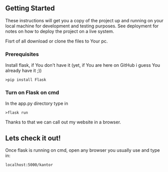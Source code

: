 

## Getting Started

These instructions will get you a copy of the project up and running on your local machine for development and testing purposes. See deployment for notes on how to deploy the project on a live system.

Fisrt of all download or clone the files to Your pc.

### Prerequisites

Install flask, if You don't have it (yet, if You are here on GitHub i guess You already have it ;))

```
>pip install Flask
```

### Turn on Flask on cmd

In the app.py directory type in
```
>flask run
```
Thanks to that we can call out my website in a browser.

## Lets check it out!

Once flask is running on cmd, open any browser you usually use and type in:
```
localhost:5000/kantor
```
